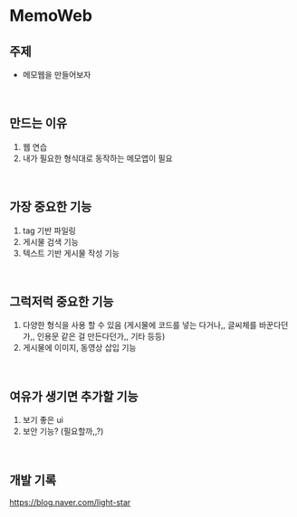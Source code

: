 # MemoWeb

<h2>주제</h2>

- 메모웹을 만들어보자

​

<h2>만드는 이유</h2>

1. 웹 연습
2. 내가 필요한 형식대로 동작하는 메모앱이 필요

​

<h2>가장 중요한 기능</h2>

1. tag 기반 파일링
2. 게시물 검색 기능
3. 텍스트 기반 게시물 작성 기능

​

<h2>그럭저럭 중요한 기능</h2>

1. 다양한 형식을 사용 할 수 있음 (게시물에 코드를 넣는 다거나,, 글씨체를 바꾼다던가,, 인용문 같은 걸 만든다던가,, 기타 등등)
2. 게시물에 이미지, 동영상 삽입 기능

​

<h2>여유가 생기면 추가할 기능</h2>

1. 보기 좋은 ui
2. 보안 기능? (필요할까,,?)

​

<h2>개발 기록</h2>

https://blog.naver.com/light-star
